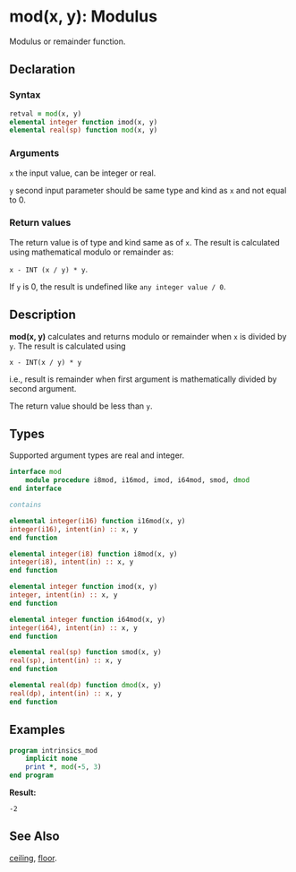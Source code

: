 # mod(x, y): Modulus

Modulus or remainder function.

## Declaration

### Syntax

```fortran
retval = mod(x, y)
elemental integer function imod(x, y)
elemental real(sp) function mod(x, y)
```

### Arguments

`x` the input value, can be integer or real.

`y` second input parameter should be same type and kind as `x` and not equal to
0.

### Return values

The return value is of type and kind same as of `x`. The result is calculated
using mathematical modulo or remainder as:

`x - INT (x / y) * y`.

If `y` is 0, the result is undefined like `any integer value / 0`.

## Description

**mod(x, y)** calculates and returns modulo or remainder when `x` is divided
by `y`. The result is calculated using

`x - INT(x / y) * y`

i.e., result is remainder when first argument is mathematically divided by
second argument.

The return value should be less than `y`.

## Types

Supported argument types are real and integer.

```fortran
interface mod
    module procedure i8mod, i16mod, imod, i64mod, smod, dmod
end interface

contains

elemental integer(i16) function i16mod(x, y)
integer(i16), intent(in) :: x, y
end function

elemental integer(i8) function i8mod(x, y)
integer(i8), intent(in) :: x, y
end function

elemental integer function imod(x, y)
integer, intent(in) :: x, y
end function

elemental integer function i64mod(x, y)
integer(i64), intent(in) :: x, y
end function

elemental real(sp) function smod(x, y)
real(sp), intent(in) :: x, y
end function

elemental real(dp) function dmod(x, y)
real(dp), intent(in) :: x, y
end function

```

## Examples

```fortran
program intrinsics_mod
    implicit none
	print *, mod(-5, 3)
end program
```

**Result:**

```
-2
```

## See Also

[ceiling](ceiling.md), [floor](floor.md).

